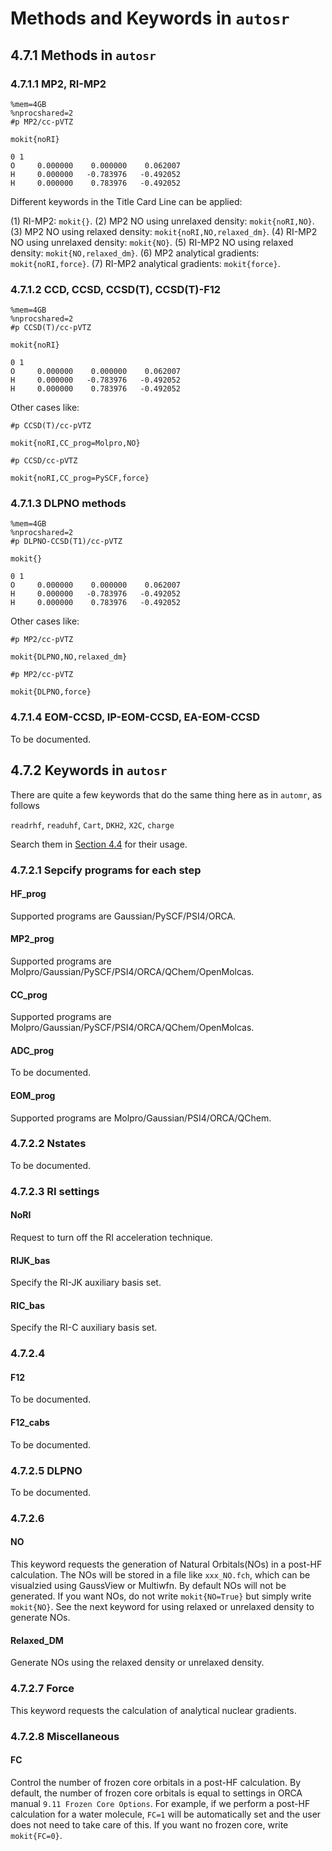 # Methods and Keywords in `autosr`

## 4.7.1 Methods in `autosr`

### 4.7.1.1 MP2, RI-MP2
```
%mem=4GB
%nprocshared=2
#p MP2/cc-pVTZ

mokit{noRI}

0 1
O     0.000000    0.000000    0.062007
H     0.000000   -0.783976   -0.492052
H     0.000000    0.783976   -0.492052
```

Different keywords in the Title Card Line can be applied:

(1) RI-MP2: `mokit{}`.
(2) MP2 NO using unrelaxed density: `mokit{noRI,NO}`.
(3) MP2 NO using relaxed density: `mokit{noRI,NO,relaxed_dm}`.
(4) RI-MP2 NO using unrelaxed density: `mokit{NO}`.
(5) RI-MP2 NO using relaxed density: `mokit{NO,relaxed_dm}`.
(6) MP2 analytical gradients: `mokit{noRI,force}`.
(7) RI-MP2 analytical gradients: `mokit{force}`.

### 4.7.1.2 CCD, CCSD, CCSD(T), CCSD(T)-F12
```
%mem=4GB
%nprocshared=2
#p CCSD(T)/cc-pVTZ

mokit{noRI}

0 1
O     0.000000    0.000000    0.062007
H     0.000000   -0.783976   -0.492052
H     0.000000    0.783976   -0.492052
```

Other cases like:
```
#p CCSD(T)/cc-pVTZ

mokit{noRI,CC_prog=Molpro,NO}
```

```
#p CCSD/cc-pVTZ

mokit{noRI,CC_prog=PySCF,force}
```

### 4.7.1.3 DLPNO methods
```
%mem=4GB
%nprocshared=2
#p DLPNO-CCSD(T1)/cc-pVTZ

mokit{}

0 1
O     0.000000    0.000000    0.062007
H     0.000000   -0.783976   -0.492052
H     0.000000    0.783976   -0.492052
```

Other cases like:
```
#p MP2/cc-pVTZ

mokit{DLPNO,NO,relaxed_dm}
```

```
#p MP2/cc-pVTZ

mokit{DLPNO,force}
```

### 4.7.1.4 EOM-CCSD, IP-EOM-CCSD, EA-EOM-CCSD
To be documented.

## 4.7.2 Keywords in `autosr`

There are quite a few keywords that do the same thing here as in `automr`, as follows

`readrhf`, `readuhf`, `Cart`, `DKH2`, `X2C`, `charge`

Search them in [Section 4.4](./chap4-4.md) for their usage.

### 4.7.2.1 Sepcify programs for each step

#### HF_prog
Supported programs are Gaussian/PySCF/PSI4/ORCA.

#### MP2_prog
Supported programs are Molpro/Gaussian/PySCF/PSI4/ORCA/QChem/OpenMolcas.

#### CC_prog
Supported programs are Molpro/Gaussian/PySCF/PSI4/ORCA/QChem/OpenMolcas.

#### ADC_prog
To be documented.

#### EOM_prog
Supported programs are Molpro/Gaussian/PSI4/ORCA/QChem.

### 4.7.2.2 Nstates
To be documented.

### 4.7.2.3 RI settings

#### NoRI
Request to turn off the RI acceleration technique.

#### RIJK_bas
Specify the RI-JK auxiliary basis set.

#### RIC_bas
Specify the RI-C auxiliary basis set.

### 4.7.2.4 

#### F12
To be documented.

#### F12_cabs
To be documented.

### 4.7.2.5 DLPNO
To be documented.

### 4.7.2.6 
#### NO
This keyword requests the generation of Natural Orbitals(NOs) in a post-HF calculation. The NOs will be stored in a file like `xxx_NO.fch`, which can be visualzied using GaussView or Multiwfn. By default NOs will not be generated. If you want NOs, do not write `mokit{NO=True}` but simply write `mokit{NO}`. See the next keyword for using relaxed or unrelaxed density to generate NOs.

#### Relaxed_DM
Generate NOs using the relaxed density or unrelaxed density.

### 4.7.2.7 Force
This keyword requests the calculation of analytical nuclear gradients.

### 4.7.2.8 Miscellaneous
#### FC
Control the number of frozen core orbitals in a post-HF calculation. By default, the number of frozen core orbitals is equal to settings in ORCA manual `9.11 Frozen Core Options`. For example, if we perform a post-HF calculation for a water molecule, `FC=1` will be automatically set and the user does not need to take care of this. If you want no frozen core, write `mokit{FC=0}`.

